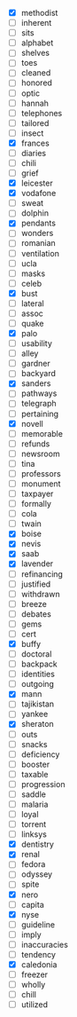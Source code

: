 - [x] methodist
- [ ] inherent
- [ ] sits
- [ ] alphabet
- [ ] shelves
- [ ] toes
- [ ] cleaned
- [ ] honored
- [ ] optic
- [ ] hannah
- [ ] telephones
- [ ] tailored
- [ ] insect
- [x] frances
- [ ] diaries
- [ ] chili
- [ ] grief
- [x] leicester
- [x] vodafone
- [ ] sweat
- [ ] dolphin
- [x] pendants
- [ ] wonders
- [ ] romanian
- [ ] ventilation
- [ ] ucla
- [ ] masks
- [ ] celeb
- [x] bust
- [ ] lateral
- [ ] assoc
- [ ] quake
- [x] palo
- [ ] usability
- [ ] alley
- [ ] gardner
- [ ] backyard
- [x] sanders
- [ ] pathways
- [ ] telegraph
- [ ] pertaining
- [x] novell
- [ ] memorable
- [ ] refunds
- [ ] newsroom
- [ ] tina
- [ ] professors
- [ ] monument
- [ ] taxpayer
- [ ] formally
- [ ] cola
- [ ] twain
- [x] boise
- [x] nevis
- [x] saab
- [x] lavender
- [ ] refinancing
- [ ] justified
- [ ] withdrawn
- [ ] breeze
- [ ] debates
- [ ] gems
- [ ] cert
- [x] buffy
- [ ] doctoral
- [ ] backpack
- [ ] identities
- [ ] outgoing
- [x] mann
- [ ] tajikistan
- [ ] yankee
- [x] sheraton
- [ ] outs
- [ ] snacks
- [ ] deficiency
- [ ] booster
- [ ] taxable
- [ ] progression
- [ ] saddle
- [ ] malaria
- [ ] loyal
- [ ] torrent
- [ ] linksys
- [x] dentistry
- [x] renal
- [ ] fedora
- [ ] odyssey
- [ ] spite
- [x] nero
- [ ] capita
- [x] nyse
- [ ] guideline
- [ ] imply
- [ ] inaccuracies
- [ ] tendency
- [x] caledonia
- [ ] freezer
- [ ] wholly
- [ ] chill
- [ ] utilized